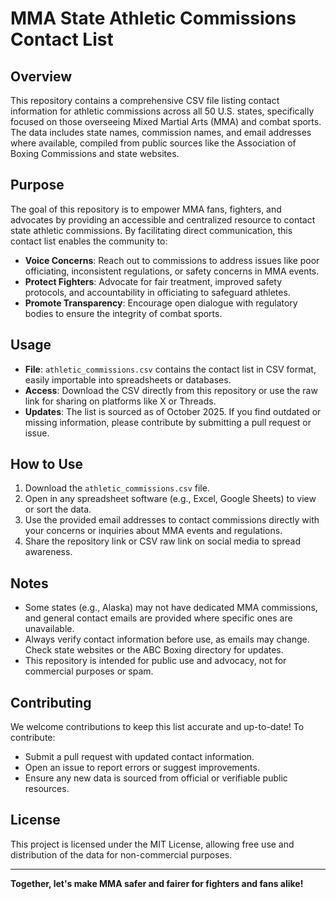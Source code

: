 # MMA State Athletic Commissions Contact List

## Overview
This repository contains a comprehensive CSV file listing contact information for athletic commissions across all 50 U.S. states, specifically focused on those overseeing Mixed Martial Arts (MMA) and combat sports. The data includes state names, commission names, and email addresses where available, compiled from public sources like the Association of Boxing Commissions and state websites.

## Purpose
The goal of this repository is to empower MMA fans, fighters, and advocates by providing an accessible and centralized resource to contact state athletic commissions. By facilitating direct communication, this contact list enables the community to:
- **Voice Concerns**: Reach out to commissions to address issues like poor officiating, inconsistent regulations, or safety concerns in MMA events.
- **Protect Fighters**: Advocate for fair treatment, improved safety protocols, and accountability in officiating to safeguard athletes.
- **Promote Transparency**: Encourage open dialogue with regulatory bodies to ensure the integrity of combat sports.

## Usage
- **File**: `athletic_commissions.csv` contains the contact list in CSV format, easily importable into spreadsheets or databases.
- **Access**: Download the CSV directly from this repository or use the raw link for sharing on platforms like X or Threads.
- **Updates**: The list is sourced as of October 2025. If you find outdated or missing information, please contribute by submitting a pull request or issue.

## How to Use
1. Download the `athletic_commissions.csv` file.
2. Open in any spreadsheet software (e.g., Excel, Google Sheets) to view or sort the data.
3. Use the provided email addresses to contact commissions directly with your concerns or inquiries about MMA events and regulations.
4. Share the repository link or CSV raw link on social media to spread awareness.

## Notes
- Some states (e.g., Alaska) may not have dedicated MMA commissions, and general contact emails are provided where specific ones are unavailable.
- Always verify contact information before use, as emails may change. Check state websites or the ABC Boxing directory for updates.
- This repository is intended for public use and advocacy, not for commercial purposes or spam.

## Contributing
We welcome contributions to keep this list accurate and up-to-date! To contribute:
- Submit a pull request with updated contact information.
- Open an issue to report errors or suggest improvements.
- Ensure any new data is sourced from official or verifiable public resources.

## License
This project is licensed under the MIT License, allowing free use and distribution of the data for non-commercial purposes.

---

**Together, let's make MMA safer and fairer for fighters and fans alike!**
